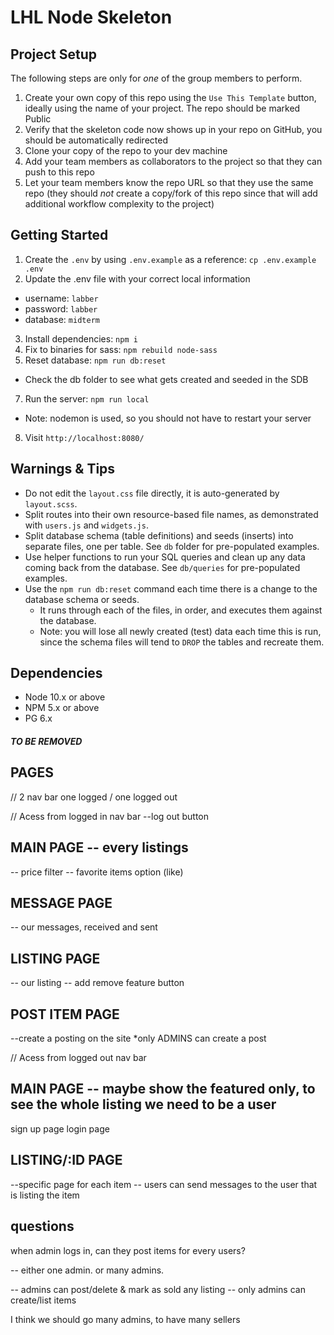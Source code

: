 LHL Node Skeleton
=========

## Project Setup

The following steps are only for _one_ of the group members to perform.

1. Create your own copy of this repo using the `Use This Template` button, ideally using the name of your project. The repo should be marked Public
2. Verify that the skeleton code now shows up in your repo on GitHub, you should be automatically redirected
3. Clone your copy of the repo to your dev machine
4. Add your team members as collaborators to the project so that they can push to this repo
5. Let your team members know the repo URL so that they use the same repo (they should _not_ create a copy/fork of this repo since that will add additional workflow complexity to the project)


## Getting Started

1. Create the `.env` by using `.env.example` as a reference: `cp .env.example .env`
2. Update the .env file with your correct local information 
  - username: `labber` 
  - password: `labber` 
  - database: `midterm`
3. Install dependencies: `npm i`
4. Fix to binaries for sass: `npm rebuild node-sass`
5. Reset database: `npm run db:reset`
  - Check the db folder to see what gets created and seeded in the SDB
7. Run the server: `npm run local`
  - Note: nodemon is used, so you should not have to restart your server
8. Visit `http://localhost:8080/`

## Warnings & Tips

- Do not edit the `layout.css` file directly, it is auto-generated by `layout.scss`.
- Split routes into their own resource-based file names, as demonstrated with `users.js` and `widgets.js`.
- Split database schema (table definitions) and seeds (inserts) into separate files, one per table. See `db` folder for pre-populated examples. 
- Use helper functions to run your SQL queries and clean up any data coming back from the database. See `db/queries` for pre-populated examples.
- Use the `npm run db:reset` command each time there is a change to the database schema or seeds. 
  - It runs through each of the files, in order, and executes them against the database. 
  - Note: you will lose all newly created (test) data each time this is run, since the schema files will tend to `DROP` the tables and recreate them.

## Dependencies

- Node 10.x or above
- NPM 5.x or above
- PG 6.x

##### TO BE REMOVED 

## PAGES

// 2 nav bar       one logged / one logged out

// Acess from logged in nav bar    --log out button
## MAIN PAGE  -- every listings
-- price filter
-- favorite items option (like)


## MESSAGE PAGE
-- our messages, received and sent
## LISTING PAGE
-- our listing  -- add remove feature button
## POST ITEM PAGE
--create a posting on the site    *only ADMINS can create a post


// Acess from logged out nav bar
## MAIN PAGE -- maybe show the featured only, to see the whole listing we need to be a user
sign up page
login page


## LISTING/:ID PAGE
--specific page for each item
-- users can send messages to the user that is listing the item


## questions
when admin logs in, can they post items for every users?

-- either one admin. or many admins. 
 
 -- admins can post/delete & mark as sold  any listing
 -- only admins can create/list items

I think we should go many admins, to have many sellers


